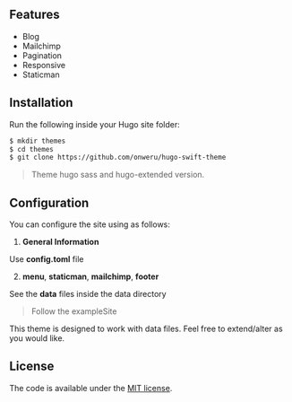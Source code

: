 ## Features
* Blog
* Mailchimp
* Pagination
* Responsive
* Staticman

## Installation
Run the following inside your Hugo site folder:

```bash
$ mkdir themes
$ cd themes
$ git clone https://github.com/onweru/hugo-swift-theme
```

> Theme hugo sass and hugo-extended version.

## Configuration
You can configure the site using as follows: 
1. **General Information**

  Use **config.toml** file

2. **menu**, **staticman**, **mailchimp**, **footer**

See the **data** files inside the data directory

> Follow the exampleSite

This theme is designed to work with data files. Feel free to extend/alter as you would like.

## License
The code is available under the [MIT license](https://github.com/onweru/hugo-swift-theme/blob/master/LICENSE.md).